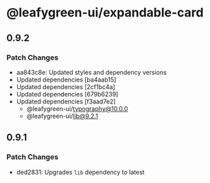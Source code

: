 # @leafygreen-ui/expandable-card

## 0.9.2

### Patch Changes

- aa843c8e: Updated styles and dependency versions
- Updated dependencies [ba4aab15]
- Updated dependencies [2cf1bc4a]
- Updated dependencies [679b6239]
- Updated dependencies [f3aad7e2]
  - @leafygreen-ui/typography@10.0.0
  - @leafygreen-ui/lib@9.2.1

## 0.9.1

### Patch Changes

- ded2831: Upgrades `lib` dependency to latest
